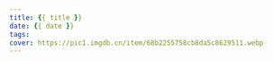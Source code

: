 ```yaml
---
title: {{ title }}
date: {{ date }}
tags:
cover: https://pic1.imgdb.cn/item/68b2255758cb8da5c8629511.webp
---
```

